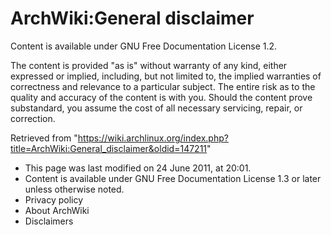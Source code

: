 ArchWiki:General disclaimer
===========================

Content is available under GNU Free Documentation License 1.2.

The content is provided "as is" without warranty of any kind, either
expressed or implied, including, but not limited to, the implied
warranties of correctness and relevance to a particular subject. The
entire risk as to the quality and accuracy of the content is with you.
Should the content prove substandard, you assume the cost of all
necessary servicing, repair, or correction.

Retrieved from
"https://wiki.archlinux.org/index.php?title=ArchWiki:General_disclaimer&oldid=147211"

-   This page was last modified on 24 June 2011, at 20:01.
-   Content is available under GNU Free Documentation License 1.3 or
    later unless otherwise noted.
-   Privacy policy
-   About ArchWiki
-   Disclaimers
